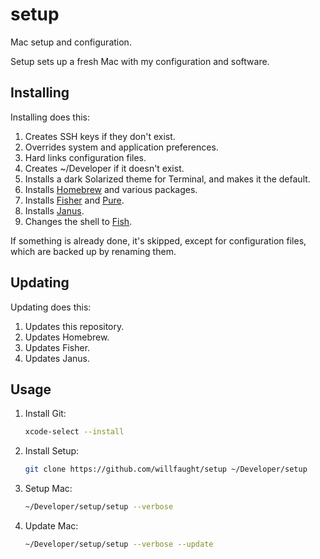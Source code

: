 # setup

Mac setup and configuration.

Setup sets up a fresh Mac with my configuration and software.

## Installing

Installing does this:

1. Creates SSH keys if they don't exist.
2. Overrides system and application preferences.
6. Hard links configuration files.
7. Creates ~/Developer if it doesn't exist.
9. Installs a dark Solarized theme for Terminal, and makes it the default.
3. Installs [Homebrew](https://brew.sh) and various packages.
4. Installs [Fisher](https://github.com/jorgebucaran/fisher) and [Pure](https://github.com/pure-fish/pure).
8. Installs [Janus](https://github.com/carlhuda/janus).
9. Changes the shell to [Fish](https://github.com/fish-shell/fish-shell).

If something is already done, it's skipped, except for configuration files, which are backed up by renaming them.

## Updating

Updating does this:

1. Updates this repository.
2. Updates Homebrew.
3. Updates Fisher.
4. Updates Janus.

## Usage

1. Install Git:

    ```bash
    xcode-select --install
    ```

2. Install Setup:

    ```bash
    git clone https://github.com/willfaught/setup ~/Developer/setup
    ```

3. Setup Mac:

    ```bash
    ~/Developer/setup/setup --verbose
    ```

4. Update Mac:

    ```bash
    ~/Developer/setup/setup --verbose --update
    ```
